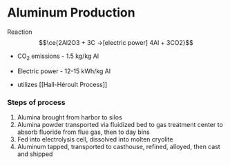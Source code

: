 # Aluminum Production
Reaction
$$\ce{2Al2O3 + 3C ->[electric power] 4Al + 3CO2}$$
- CO<sub>2</sub> emissions - 1.5 kg/kg Al
- Electric power - 12-15 kWh/kg Al

- utilizes [[Hall-Héroult Process]]

### Steps of process
1. Alumina brought from harbor to silos
2. Alumina powder transported via fluidized bed to gas treatment center to absorb fluoride from flue gas, then to day bins
3. Fed into electrolysis cell, dissolved into molten cryolite
4. Aluminum tapped, transported to casthouse, refined, alloyed, then cast and shipped
